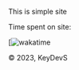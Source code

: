 This is simple site

Time spent on site:

[![wakatime](https://wakatime.com/badge/user/901d0624-3579-4ca9-bfd2-e70ee040a3df/project/6c00c166-86f2-4437-90cd-f16c7478cf48.svg)

© 2023, KeyDevS
